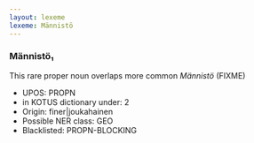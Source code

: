 ```yaml
---
layout: lexeme
lexeme: Männistö
---
```


###  Männistö₁

This rare proper noun overlaps more common *Männistö* (FIXME)
* UPOS:  PROPN
* in KOTUS dictionary under:  2
* Origin:  finer|joukahainen
* Possible NER class:  GEO
* Blacklisted:  PROPN-BLOCKING

